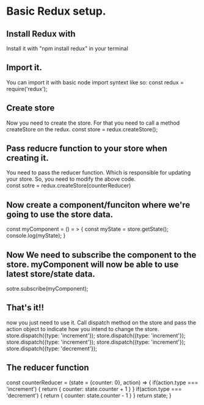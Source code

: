 # Basic Redux setup.

## Install Redux with
Install it with "npm install redux" in your terminal

## Import it.
You can import it with basic node import syntext like so: 
const redux = require('redux');

## Create store
Now you need to create the store. For that you need to  call a method createStore on the redux.
const store  = redux.createStore();

## Pass reducre function to your store when creating it.
You need to pass the reducer function. Which is responsible for updating your store. So, you need to modify the above code.  
const sotre = redux.createStore(counterReducer)

## Now create a component/funciton where we're going to use the store data. 
const myComponent = () = > {
   const myState = store.getState();
   console.log(myState);
}

## Now We need to subscribe the component to the store. myComponent will now be able to use latest store/state data.
sotre.subscribe(myComponent);

## That's it!! 
now you just need to use it. Call dispatch method on the store and pass the action object to indicate how you intend to change the store.
store.dispatch({type: 'increment'});
store.dispatch({type: 'increment'});
store.dispatch({type: 'increment'});
store.dispatch({type: 'increment'});
store.dispatch({type: 'decrement'});

## The reducer function
const counterReducer = (state = {counter: 0}, action) => {
    if(action.type === 'increment') {
        return {
            counter: state.counter + 1
        }
    }
    if(action.type === 'decrement') {
        return {
            counter: state.counter - 1
        }
    }
    return state;
}